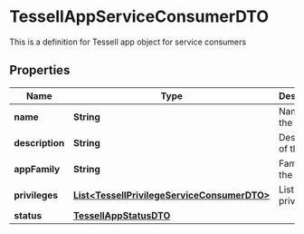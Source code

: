 

# TessellAppServiceConsumerDTO

This is a definition for Tessell app object for service consumers

## Properties

Name | Type | Description | Notes
------------ | ------------- | ------------- | -------------
**name** | **String** | Name of the app |  [optional]
**description** | **String** | Description of the app |  [optional]
**appFamily** | **String** | Family of the app |  [optional]
**privileges** | [**List&lt;TessellPrivilegeServiceConsumerDTO&gt;**](TessellPrivilegeServiceConsumerDTO.md) | List of privileges |  [optional]
**status** | [**TessellAppStatusDTO**](TessellAppStatusDTO.md) |  |  [optional]



